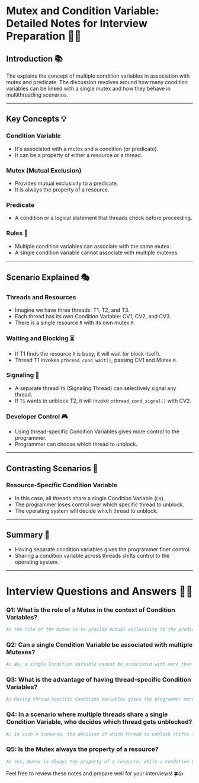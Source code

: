# Mutex and Condition Variable: Detailed Notes for Interview Preparation 📝🎥

## Introduction 📚
The  explains the concept of multiple condition variables in association with mutex and predicate. The discussion revolves around how many condition variables can be linked with a single mutex and how they behave in multithreading scenarios.

---

## Key Concepts 💡

### Condition Variable
- It's associated with a mutex and a condition (or predicate).
- It can be a property of either a resource or a thread.

### Mutex (Mutual Exclusion)
- Provides mutual exclusivity to a predicate.
- It is always the property of a resource.
  
### Predicate
- A condition or a logical statement that threads check before proceeding.

### Rules 📜
- Multiple condition variables can associate with the same mutex.
- A single condition variable cannot associate with multiple mutexes.

---

## Scenario Explained 🎭

### Threads and Resources
- Imagine we have three threads: T1, T2, and T3.
- Each thread has its own Condition Variable: CV1, CV2, and CV3.
- There is a single resource `R` with its own mutex `M`.

### Waiting and Blocking ⏳
- If T1 finds the resource `R` is busy, it will wait (or block itself).
- Thread T1 invokes `pthread_cond_wait()`, passing CV1 and Mutex `M`.

### Signaling 🚦
- A separate thread `TS` (Signaling Thread) can selectively signal any thread.
- If `TS` wants to unblock T2, it will invoke `pthread_cond_signal()` with CV2.
  
### Developer Control 🎮
- Using thread-specific Condition Variables gives more control to the programmer.
- Programmer can choose which thread to unblock.

---

## Contrasting Scenarios 🔄

### Resource-Specific Condition Variable
- In this case, all threads share a single Condition Variable (`CV`).
- The programmer loses control over which specific thread to unblock.
- The operating system will decide which thread to unblock.

---

## Summary 📝
- Having separate condition variables gives the programmer finer control.
- Sharing a condition variable across threads shifts control to the operating system.

---

# Interview Questions and Answers 🤔💡

### Q1: What is the role of a Mutex in the context of Condition Variables?
```markdown
A: The role of the Mutex is to provide mutual exclusivity to the predicate that the Condition Variable checks. It ensures that when one thread is evaluating the predicate, no other thread can change its state.
```

### Q2: Can a single Condition Variable be associated with multiple Mutexes?
```markdown
A: No, a single Condition Variable cannot be associated with more than one Mutex at a time.
```

### Q3: What is the advantage of having thread-specific Condition Variables?
```markdown
A: Having thread-specific Condition Variables gives the programmer more control to selectively block or unblock specific threads.
```

### Q4: In a scenario where multiple threads share a single Condition Variable, who decides which thread gets unblocked?
```markdown
A: In such a scenario, the decision of which thread to unblock shifts from the programmer to the operating system. The OS will decide based on its scheduling policy.
```

### Q5: Is the Mutex always the property of a resource?
```markdown
A: Yes, Mutex is always the property of a resource, while a Condition Variable could be the property of a resource or a thread.
```

Feel free to review these notes and prepare well for your interviews! 🍀👍
